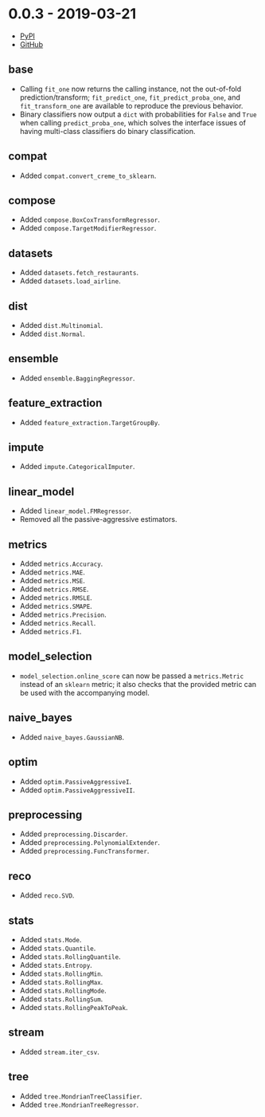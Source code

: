 # 0.0.3 - 2019-03-21

- [PyPI](https://pypi.org/project/creme/0.0.3/)
- [GitHub](https://github.com/creme-ml/creme/releases/tag/0.0.3)

## base

- Calling `fit_one` now returns the calling instance, not the out-of-fold prediction/transform; `fit_predict_one`, `fit_predict_proba_one`, and `fit_transform_one` are available to reproduce the previous behavior.
- Binary classifiers now output a `dict` with probabilities for `False` and `True` when calling `predict_proba_one`, which solves the interface issues of having multi-class classifiers do binary classification.

## compat

- Added `compat.convert_creme_to_sklearn`.

## compose

- Added `compose.BoxCoxTransformRegressor`.
- Added `compose.TargetModifierRegressor`.

## datasets

- Added `datasets.fetch_restaurants`.
- Added `datasets.load_airline`.

## dist

- Added `dist.Multinomial`.
- Added `dist.Normal`.

## ensemble

- Added `ensemble.BaggingRegressor`.

## feature_extraction

- Added `feature_extraction.TargetGroupBy`.

## impute

- Added `impute.CategoricalImputer`.

## linear_model

- Added `linear_model.FMRegressor`.
- Removed all the passive-aggressive estimators.

## metrics

- Added `metrics.Accuracy`.
- Added `metrics.MAE`.
- Added `metrics.MSE`.
- Added `metrics.RMSE`.
- Added `metrics.RMSLE`.
- Added `metrics.SMAPE`.
- Added `metrics.Precision`.
- Added `metrics.Recall`.
- Added `metrics.F1`.

## model_selection

- `model_selection.online_score` can now be passed a `metrics.Metric` instead of an `sklearn` metric; it also checks that the provided metric can be used with the accompanying model.

## naive_bayes

- Added `naive_bayes.GaussianNB`.

## optim

- Added `optim.PassiveAggressiveI`.
- Added `optim.PassiveAggressiveII`.

## preprocessing

- Added `preprocessing.Discarder`.
- Added `preprocessing.PolynomialExtender`.
- Added `preprocessing.FuncTransformer`.

## reco

- Added `reco.SVD`.

## stats

- Added `stats.Mode`.
- Added `stats.Quantile`.
- Added `stats.RollingQuantile`.
- Added `stats.Entropy`.
- Added `stats.RollingMin`.
- Added `stats.RollingMax`.
- Added `stats.RollingMode`.
- Added `stats.RollingSum`.
- Added `stats.RollingPeakToPeak`.

## stream

- Added `stream.iter_csv`.

## tree

- Added `tree.MondrianTreeClassifier`.
- Added `tree.MondrianTreeRegressor`.
